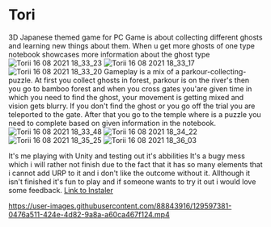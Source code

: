 # Tori
3D Japanese themed game for PC 
Game is about collecting different ghosts and learning new things about them.
When u get more ghosts of one type notebook showcases more information about the ghost type 
![Torii 16 08 2021 18_33_23](https://user-images.githubusercontent.com/88843916/129599314-d5e2aebc-eb5b-4373-a6a9-a4d0c9942603.png)
![Torii 16 08 2021 18_33_17](https://user-images.githubusercontent.com/88843916/129599328-967f70b1-fe2a-4166-9729-1c5e10b80fb5.png)
![Torii 16 08 2021 18_33_20](https://user-images.githubusercontent.com/88843916/129599343-a3aa6d5d-d254-49a3-90b8-afcdc2ebee9f.png)
Gameplay is a mix of a parkour-collecting-puzzle. At first you collect ghosts in forest, parkour is on the river's then you go to bamboo forest and when you cross gates you'are given time in which you need to find the ghost, your movement is getting mixed and vision gets blurry. If you don't find the ghost or you go off the trial you are teleported to the gate. After that you go to the temple where is a puzzle you need to complete based on given information in the notebook.
![Torii 16 08 2021 18_33_48](https://user-images.githubusercontent.com/88843916/129601413-bebeeb25-e025-42cd-bd09-5c87500b5dd1.png)
![Torii 16 08 2021 18_34_22](https://user-images.githubusercontent.com/88843916/129601430-6e1e7840-ae47-43dd-afd6-de068673599f.png)
![Torii 16 08 2021 18_35_25](https://user-images.githubusercontent.com/88843916/129601445-e7bc5415-1b7b-4d3c-9b50-03e83bab6ff7.png)
![Torii 16 08 2021 18_36_03](https://user-images.githubusercontent.com/88843916/129601458-f6c4fa0f-e004-46bf-ac88-f03df67f26e4.png)

It's me playing with Unity and testing out it's abbilities 
It's a bugy mess which i will rather not finish due to the fact that it has so many elements that i cannot add URP to it and i don't like the outcome without it.
Allthough it isn't finished it's fun to play and if someone wants to try it out i would love some feedback.
[Link to Instaler](https://drive.google.com/file/d/1mNyyLOAdTuqSnAnbdPX47VOzMTzchTpp/view?usp=sharing)


https://user-images.githubusercontent.com/88843916/129597381-0476a511-424e-4d82-9a8a-a60ca467f124.mp4

